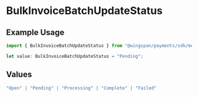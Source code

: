# BulkInvoiceBatchUpdateStatus

## Example Usage

```typescript
import { BulkInvoiceBatchUpdateStatus } from "@wingspan/payments/sdk/models/shared";

let value: BulkInvoiceBatchUpdateStatus = "Pending";
```

## Values

```typescript
"Open" | "Pending" | "Processing" | "Complete" | "Failed"
```